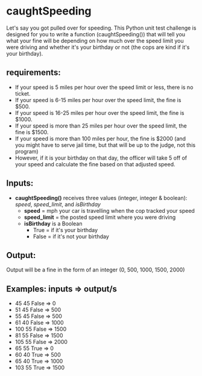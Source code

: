 # caughtSpeeding
Let's say you got pulled over for speeding. This Python unit test challenge is designed for you to write a function (caughtSpeeding()) that will tell you what your fine will be depending on how much over the speed limit you were driving and whether it's your birthday or not (the cops are kind if it's your birthday).


**requirements:**
----------
* If your speed is 5 miles per hour over the speed limit or less, there is no ticket.
* If your speed is 6-15 miles per hour over the speed limit, the fine is $500.
* If your speed is 16-25 miles per hour over the speed limit, the fine is $1000.
* If your speed is more than 25 miles per hour over the speed limit, the fine is $1500.
* If your speed is more than 100 miles per hour, the fine is $2000 (and you might have to serve jail time, but that will be up to the judge, not this program)
* However, if it is your birthday on that day, the officer will take 5 off of your speed and calculate the fine based on that adjusted speed.

**Inputs:**
----------
* **caughtSpeeding()** receives three values (integer, integer & boolean): *speed*, *speed_limit*, and *isBirthday*
  * **speed** = mph your car is travelling when the cop tracked your speed
  * **speed_limit** = the posted speed limit where you were driving
  * **isBirthday** is a Boolean
    * True = if it's your birthday
    * False = if it's not your birthday

**Output:**
------------
Output will be a fine in the form of an integer (0, 500, 1000, 1500, 2000)

**Examples:**
inputs => output/s
--------------------------------
* 45 45 False => 0
* 51 45 False => 500
* 55 45 False => 500
* 61 40 False => 1000
* 100 55 False => 1500
* 81 55 False => 1500
* 105 55 False => 2000
* 65 55 True => 0
* 60 40 True => 500
* 65 40 True => 1000
* 103 55 True => 1500
